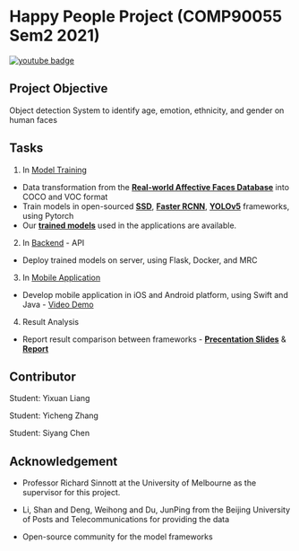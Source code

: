# Happy People Project (COMP90055 Sem2 2021)

<!-- [![youtube badge](https://img.shields.io/youtube/views/_GdX4mrPM7E?style=for-the-badge&logo=youtube&logoColor=red)](https://youtu.be/_GdX4mrPM7E) -->
[![youtube badge](https://img.shields.io/badge/YouTube-FF0000?style=for-the-badge&logo=youtube&logoColor=white)](https://youtu.be/_GdX4mrPM7E)

## Project Objective

Object detection System to identify age, emotion, ethnicity, and gender on human faces



## Tasks

1. In [Model Training](https://github.com/Yicheng-ZHANG/COMP90055_HappyPeople/tree/main/Model%20Training)

- Data transformation from the [**Real-world Affective Faces Database**](http://www.whdeng.cn/raf/model1.html) into COCO and VOC format
- Train models in open-sourced [**SSD**](https://github.com/bubbliiiing/ssd-pytorch), [**Faster RCNN**](https://github.com/jwyang/faster-rcnn.pytorch), [**YOLOv5**](https://github.com/ultralytics/yolov5/tree/v5.0) frameworks, using Pytorch
- Our [**trained models**](https://drive.google.com/drive/folders/1tApOSxJigiSoclxau9_nBXM2P1DXP6Kl?usp=sharing) used in the applications are available.   

2. In [Backend](https://github.com/liang-yixuan/COMP90055_HappyPeople/tree/main/Backend) - API

- Deploy trained models on server, using Flask, Docker, and MRC

3. In [Mobile Application](https://github.com/liang-yixuan/COMP90055_HappyPeople/tree/main/Mobile%20Application)

- Develop mobile application in iOS and Android platform, using Swift and Java - [Video Demo](https://youtu.be/_GdX4mrPM7E)

4. Result Analysis

- Report result comparison between frameworks - [**Precentation Slides**](https://docs.google.com/presentation/d/1sKYIuoOt934rCShjMst34ckCDKpBUPqF/edit?usp=sharing&ouid=109103948869080525133&rtpof=true&sd=true) & [**Report**](https://drive.google.com/file/d/18AqVIqwiEsgNzCxA0Vcw87Xw7bbCx5nH/view?usp=sharing)



## Contributor 

Student: Yixuan Liang 

Student: Yicheng Zhang

Student: Siyang Chen



## Acknowledgement

- Professor Richard Sinnott at the University of Melbourne as the supervisor for this project.

- Li, Shan and Deng, Weihong and Du, JunPing from the Beijing University of Posts and Telecommunications for providing the data
- Open-source community for the model frameworks
